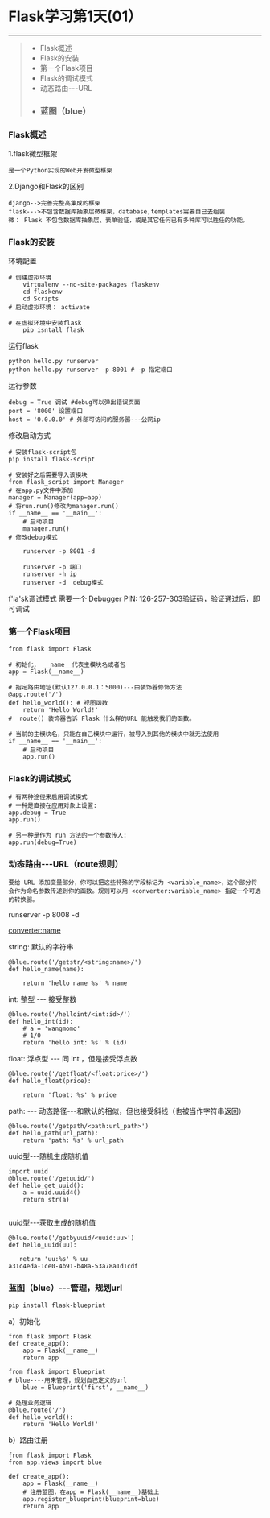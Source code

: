﻿# Flask学习第1天(01）
 
-----

> * Flask概述
> * Flask的安装
> * 第一个Flask项目
> * Flask的调试模式
> * 动态路由---URL
> * ### 蓝图（blue）

### Flask概述

1.flask微型框架

    是一个Python实现的Web开发微型框架
    
2.Django和Flask的区别

    django-->完善完整高集成的框架
    flask--->不包含数据库抽象层微框架，database,templates需要自己去组装
    微： Flask 不包含数据库抽象层、表单验证，或是其它任何已有多种库可以胜任的功能。
    
### Flask的安装

环境配置

```
# 创建虚拟环境
    virtualenv --no-site-packages flaskenv 
    cd flaskenv
    cd Scripts
# 启动虚拟环境： activate

# 在虚拟环境中安装flask
    pip isntall flask
```

运行flask
```
python hello.py runserver
python hello.py runserver -p 8001 # -p 指定端口
```

运行参数

```
debug = True 调试 #debug可以弹出错误页面
port = '8000' 设置端口
host = '0.0.0.0' # 外部可访问的服务器---公网ip
```

修改启动方式
```
# 安装flask-script包
pip install flask-script

# 安装好之后需要导入该模块
from flask_script import Manager
# 在app.py文件中添加
manager = Manager(app=app)
# 将run.run()修改为manager.run()
if __name__ == '__main__':
    # 启动项目
    manager.run()
# 修改debug模式
   
    runserver -p 8001 -d
    
    runserver -p 端口 
    runserver -h ip 
    runserver -d  debug模式
```
f'la'sk调试模式
    需要一个 Debugger PIN: 126-257-303验证码，验证通过后，即可调试

### 第一个Flask项目

```
from flask import Flask

# 初始化， __name__代表主模块名或者包
app = Flask(__name__)

# 指定路由地址(默认127.0.0.1：5000)---由装饰器修饰方法
@app.route('/')
def hello_world(): # 视图函数
    return 'Hello World!'
#  route() 装饰器告诉 Flask 什么样的URL 能触发我们的函数。

# 当前的主模块名，只能在自己模块中运行，被导入到其他的模块中就无法使用
if __name__ == '__main__':
    # 启动项目
    app.run()
```

### Flask的调试模式

  
```
# 有两种途径来启用调试模式
# 一种是直接在应用对象上设置:
app.debug = True
app.run()

# 另一种是作为 run 方法的一个参数传入:
app.run(debug=True)
```
### 动态路由---URL（route规则）
 
    要给 URL 添加变量部分，你可以把这些特殊的字段标记为 <variable_name>，这个部分将会作为命名参数传递到你的函数。规则可以用 <converter:variable_name> 指定一个可选的转换器。

runserver -p 8008 -d

<converter:name>

string: 默认的字符串
```
@blue.route('/getstr/<string:name>/')
def hello_name(name):

    return 'hello name %s' % name
```
int: 整型 --- 接受整数

```
@blue.route('/helloint/<int:id>/')
def hello_int(id):
    # a = 'wangmomo'
    # 1/0
    return 'hello int: %s' % (id)
```
float: 浮点型 --- 同 int ，但是接受浮点数
```
@blue.route('/getfloat/<float:price>/')
def hello_float(price):

    return 'float: %s' % price
```
path: --- 动态路径---和默认的相似，但也接受斜线（也被当作字符串返回）
```
@blue.route('/getpath/<path:url_path>')
def hello_path(url_path):
    return 'path: %s' % url_path
```

uuid型---随机生成随机值

```
import uuid
@blue.route('/getuuid/')
def hello_get_uuid():
    a = uuid.uuid4()
    return str(a)
    
```   
 
uuid型---获取生成的随机值

```
@blue.route('/getbyuuid/<uuid:uu>')
def hello_uuid(uu):

   return 'uu:%s' % uu
a31c4eda-1ce0-4b91-b48a-53a78a1d1cdf
```

### 蓝图（blue）---管理，规划url

```
pip install flask-blueprint
```

a）初始化
```    
from flask import Flask
def create_app():
    app = Flask(__name__)
    return app
```
```
from flask import Blueprint
# blue----用来管理，规划自己定义的url
    blue = Blueprint('first', __name__)
```
```
# 处理业务逻辑
@blue.route('/')
def hello_world():
    return 'Hello World!'
```

b）路由注册
```
from flask import Flask
from app.views import blue

def create_app():
    app = Flask(__name__)
    # 注册蓝图，在app = Flask(__name__)基础上
    app.register_blueprint(blueprint=blue)
    return app
```   



